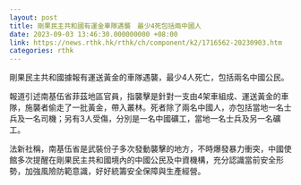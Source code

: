```yaml
---
layout: post
title: 剛果民主共和國有運金車隊遇襲　最少4死包括兩中國人
date: 2023-09-03 13:46:30.000000000 +08:00
link: https://news.rthk.hk/rthk/ch/component/k2/1716562-20230903.htm
categories: rthk
---
```


剛果民主共和國據報有運送黃金的車隊遇襲，最少4人死亡，包括兩名中國公民。

報道引述南基伍省菲茲地區官員，指襲擊是針對一支由4架車組成、運送黃金的車隊，施襲者偷走了一批黃金，帶入叢林。死者除了兩名中國人，亦包括當地一名士兵及一名司機；另有3人受傷，分別是一名中國礦工，當地一名士兵及另一名礦工。

法新社稱，南基伍省是武裝份子多次發動襲擊的地方，不時爆發暴力衝突，中國使館多次提醒在剛果民主共和國境內的中國公民及中資機構，充分認識當前安全形勢，加強風險防範意識，好好統籌安全保障與生產經營。
